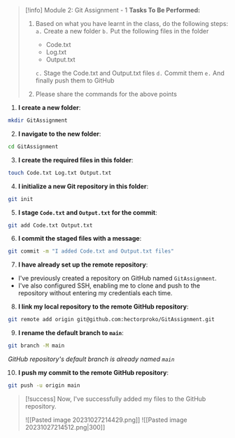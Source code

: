 
> [!info] Module 2: Git Assignment - 1
> **Tasks To Be Performed:** 
> 1. Based on what you have learnt in the class, do the following steps: 
>    `a.` Create a new folder 
>    `b.` Put the following files in the folder 
>    - Code.txt 
>    - Log.txt 
>    - Output.txt 
>
>    `c.` Stage the Code.txt and Output.txt files 
>    `d.` Commit them 
>    `e.` And finally push them to GitHub 
> 2. Please share the commands for the above points

1. **I create a new folder**:

```bash
mkdir GitAssignment
```

2. **I navigate to the new folder**:

```bash
cd GitAssignment
```

3. **I create the required files in this folder**:

```bash
touch Code.txt Log.txt Output.txt
```

4. **I initialize a new Git repository in this folder**:

```bash
git init
```

5. **I stage `Code.txt` and `Output.txt` for the commit**:

```bash
git add Code.txt Output.txt
```

6. **I commit the staged files with a message**:

```bash
git commit -m "I added Code.txt and Output.txt files"
```

7. **I have already set up the remote repository**:
  - I've previously created a repository on GitHub named `GitAssignment`.
  - I've also configured SSH, enabling me to clone and push to the repository without entering my credentials each time.

8. **I link my local repository to the remote GitHub repository**:

```bash
git remote add origin git@github.com:hectorproko/GitAssignment.git
```

9. **I rename the default branch to `main`**:

```bash
git branch -M main
```
*GitHub repository's default branch is already named `main`*

10. **I push my commit to the remote GitHub repository**:

```bash
git push -u origin main
```

> [!success]
> Now, I've successfully added my files to the GitHub repository.
> 
> ![[Pasted image 20231027214429.png]]
> ![[Pasted image 20231027214512.png|300]]